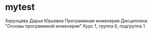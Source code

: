 # mytest
Херунцева
Дарья
Юрьевна
Программная инженерия
Дисциплина "Основы программной инженерии"
Курс 1, группа 6, подгруппа 1
